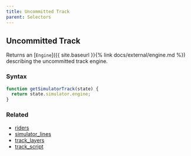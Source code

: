 ```yaml
---
title: Uncommitted Track
parent: Selectors
---
```


## Uncommitted Track

Returns an [`Engine`]({{ site.baseurl }}{% link docs/external/engine.md %}) describing the uncommitted track engine.

### Syntax

```js
function getSimulatorTrack(state) {
  return state.simulator.engine;
}
```

### Related

- [riders](./riders.md)
- [simulator_lines](./simulator_lines.md)
- [track_layers](./track_layers.md)
- [track_script](./track_script.md)
